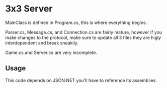 ﻿# 3x3 Server

MainClass is defined in Program.cs, this is where everything begins.

Parser.cs, Message.cs, and Connection.cs are fairly mature, however if you make changes to the protocol, make sure to update all 3 files they are higly interdependent and break sneakily.

Game.cs and Server.cs are very incomplete.

## Usage

This code depends on JSON.NET you'll have to reference its assemblies.

